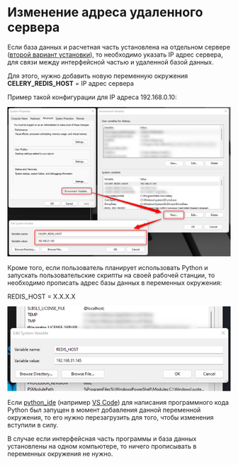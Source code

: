 # Изменение адреса удаленного сервера

Если база данных и расчетная часть установлена на отдельном сервере ([второй вариант установки](../other/install_options.md)), то необходимо указать IP адрес сервера, для связи между интерфейсной частью и удаленной базой данных.

Для этого, нужно добавить новую переменную окружения **CELERY_REDIS_HOST** = IP адрес сервера

Пример такой конфигурации для IP адреса 192.168.0.10:

![](files/WinEnvConfig_1.png)

Кроме того, если пользователь планирует использовать Python и запускать пользовательские скрипты на своей рабочей станции, то необходимо прописать адрес базы данных в переменных окружения:

REDIS_HOST = X.X.X.X

![](files/WinEnvConfig_2.png)

Если  [python_ide](../../terms/basics/python_ide.md) (например [VS Code](https://code.visualstudio.com/)) для написания программного кода Python был запущен в момент добавления данной переменной окружения, то его нужно перезагрузить для того, чтобы изменения вступили в силу.

В случае если интерфейсная часть программы и база данных установлены на одном компьютере, то ничего прописывать в переменных окружения не нужно.